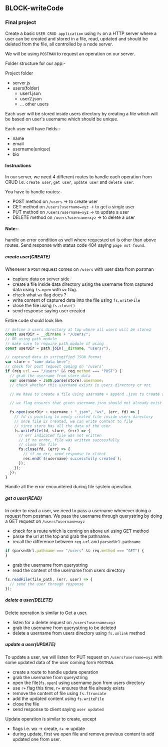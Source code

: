 ## BLOCK-writeCode

### Final project

Create a basic `USER CRUD application` using `fs` on a HTTP server where a user can be created and stored in a file, read, updated and should be deleted from the file, all controlled by a node server.

We will be using `POSTMAN` to request an operation on our server.

Folder structure for our app:-

Project folder

- server.js
- users(folder)
  - user1.json
  - user2.json
  - ... other users

Each user will be stored inside users directory by creating a file which will be based on user's username which should be unique.

Each user will have fields:-

- name
- email
- username(unique)
- bio

#### Instructions

In our server, we need 4 different routes to handle each operation from CRUD i.e. `create user`, `get user`, `update user` and `delete user`.

You have to handle routes:-

- POST method on `/users` -> to create user
- GET method on `/users?username=xyz` -> to get a single user
- PUT method on `/users?username=xyz` -> to update a user
- DELETE method on `/users?username=xyz` -> to delete a user

#### Note:-

handle an error condition as well where requested url is other than above routes. Send response with status code 404 saying `page not found`.

##### create user(CREATE)

Whenever a `POST` request comes on `/users` with user data from postman

- capture data on server side
- create a file inside data directory using the username from captured data using `fs.open` with `wx` flag.
- check what `wx` flag does ?
- write content of captured data into the file using `fs.writeFile`
- close the file using `fs.close()`
- send response saying user created

Entire code should look like:

```js
// define a users directory at top where all users will be stored
const userDir = __dirname + "/users/";
// OR using path module
// make sure to require path module if using
const userDir = path.join(__dirname, "users/");

// captured data in stringified JSON format
var store = "some data here";
// check for post request coming on '/users'
if (req.url === "/users" && req.method === "POST") {
  // grab the username from store data
  var username = JSON.parse(store).username;
  // check whether this username exists in users directory or not

  // We have to create a file using username + append .json to create a proper file

  // wx flag ensures that given username.json should not already exist in users directory, therwise throws an error

  fs.open(userDir + username + ".json", "wx", (err, fd) => {
    // fd is pointing to newly created file inside users directory
    // once file is created, we can write content to file
    // since store has all the data of the user
    fs.writeFile(fd, store, (err) => {
      // err indicated file was not written
      // if no error, file was written successfully
      // close the file
      fs.close(fd, (err) => {
        // if no err, send response to client
        res.end(`${username} successfully created`);
      });
    });
  });
}
```

Handle all the error encountered during file system operation.

##### get a user(READ)

In order to read a user, we need to pass a username whenever doing a request from postman. We pass the username through querystring by doing a GET request on `/users?username=xyz`

- check for a route which is coming on above url using GET method
- parse the url at the top and grab the pathname.
- recall the difference between `req.url` and `parsedUrl.pathname`

```js
if (parsedUrl.pathname === "/users" && req.method === "GET") {
}
```

- grab the username from querystring
- read the content of the username from users directory

```js
fs.readFile(file_path, (err, user) => {
  // send the user through response
});
```

##### delete a user(DELETE)

Delete operation is similar to Get a user.

- listen for a delete request on `/users?username=xyz`
- grab the username from querystring to be deleted
- delete a username from users directory using `fs.unlink` method

##### update a user(UPDATE)

To update a user, we will listen for PUT request on `/users?username=xyz` with some updated data of the user coming form `POSTMAN`.

- create a route to handle update operation
- grab the username from querystring
- open the file(`fs.open`) using username.json from users directory
- use `r+` flag this time, r+ ensures that file already exists
- remove the content of file using `fs.ftruncate`
- add the updated content using `fs.writeFile`
- close the file
- send response to client saying `user updated`

Update operation is similar to create, except

- flags i.e. wx -> create, r+ => update
- during update, first we open file and remove previous content to add updated one from user.
